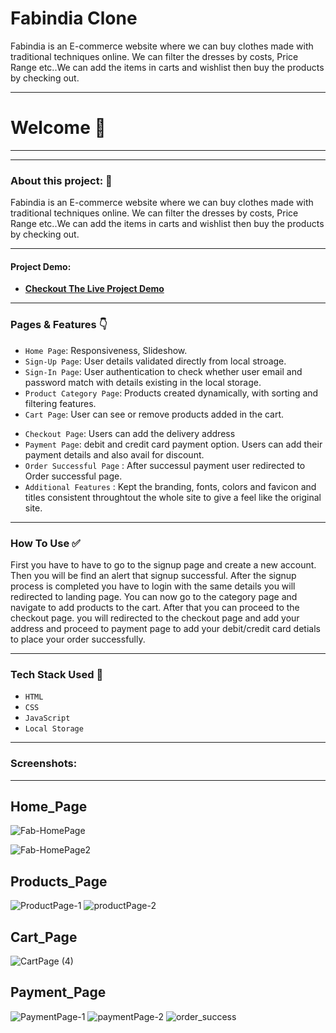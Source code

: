 # Fabindia Clone

<p> Fabindia is an E-commerce website where we can buy clothes made with traditional techniques online. We can filter the dresses by costs, Price Range etc..We can add the items in carts and wishlist then buy the products by checking out.<p/>

---
# Welcome :wave:
---


<!-- Deployment Link -->
---

### About this project: :raised_hands:

<p> Fabindia is an E-commerce website where we can buy clothes made with traditional techniques online. We can filter the dresses by costs, Price Range etc..We can add the items in carts and wishlist then buy the products by checking out.<p/>


---



#### Project Demo: 
- **[Checkout The Live Project Demo](https://fabindia-clone.vercel.app/)**





---

### Pages & Features :point_down:

- `Home Page`: Responsiveness, Slideshow.
- `Sign-Up Page`: User details validated directly from local stroage.
- `Sign-In Page`: User authentication to check whether user email and password match with details existing in the local storage.
- `Product Category Page`: Products created dynamically, with sorting and filtering features.
- `Cart Page`: User can see or remove products added in the cart.
<!-- - `Wishlist Page`: Users can add or remove products to the wishlist. -->
- `Checkout Page`: Users can add the delivery address
- `Payment Page`: debit and credit card payment option. Users can add their payment details and also avail for discount.
- `Order Successful Page` : After successul payment user redirected to Order successful page.
- `Additional Features` : Kept the branding, fonts, colors and favicon and titles consistent throughtout the whole site to give a feel like the original site.

---

### How To Use ✅

First you have to have to go to the signup page and create a new account. Then you will be find an alert that signup successful. After the signup process is completed you have to login with the same details you will redirected to landing page. You can now go to the category page and navigate to add products to the cart. After that you can proceed to the checkout page. you will redirected to the checkout page and add your address and proceed to payment page to add your debit/credit card detials to place your order successfully. 

---

### Tech Stack Used :wrench:

- `HTML`
- `CSS`
- `JavaScript`
- `Local Storage`

---

### Screenshots:
<hr/>

## Home_Page

![Fab-HomePage](https://user-images.githubusercontent.com/96167495/158642177-41b3b2f8-e33f-47eb-8090-28e41922c4aa.jpeg)

![Fab-HomePage2](https://user-images.githubusercontent.com/96167495/158642225-76e83055-b458-4980-ae9d-588fd735d4e8.jpeg)

## Products_Page

![ProductPage-1](https://user-images.githubusercontent.com/96167495/158642286-57a21b89-665c-40ae-ac51-477dcf5c91a6.png)
![productPage-2](https://user-images.githubusercontent.com/96167495/158642320-345e77e4-1b70-4ec2-93f4-18cd55219636.png)

## Cart_Page
![CartPage (4)](https://user-images.githubusercontent.com/96167495/158642420-90aba1ad-7a77-4efa-be24-1f526fb2c2db.png)


## Payment_Page
![PaymentPage-1](https://user-images.githubusercontent.com/96167495/158642482-0e1ac5de-7248-4d2d-bfc3-976fcece658e.png)
![paymentPage-2](https://user-images.githubusercontent.com/96167495/158642503-e490174e-af98-4a66-bc0e-951e11175946.png)
![order_success](https://user-images.githubusercontent.com/96167495/158642527-54ce6024-78e3-4607-ab3e-dd2539158ff0.png)
